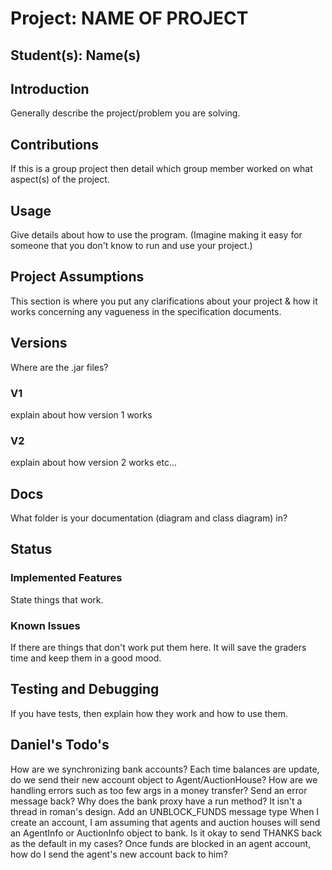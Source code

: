 # Project: NAME OF PROJECT
## Student(s):  Name(s)

## Introduction
Generally describe the project/problem you are solving.

## Contributions
If this is a group project then detail which group member worked on what aspect(s) of the project.

## Usage
Give details about how to use the program. (Imagine making it easy for someone that you don't know to run and use your project.)

## Project Assumptions
This section is where you put any clarifications about your project & how it works concerning any vagueness in the specification documents.

## Versions
Where are the .jar files?
### V1
explain about how version 1 works
### V2
explain about how version 2 works etc...

## Docs
What folder is your documentation (diagram and class diagram) in?

## Status
### Implemented Features
State things that work.

### Known Issues
If there are things that don't work put them here. It will save the graders time and keep them in a good mood.

## Testing and Debugging
If you have tests, then explain how they work and how to use them.


## Daniel's Todo's
How are we synchronizing bank accounts? Each time balances are update, do we send their new account object to Agent/AuctionHouse?
How are we handling errors such as too few args in a money transfer? Send an error message back?
Why does the bank proxy have a run method? It isn't a thread in roman's design.
Add an UNBLOCK_FUNDS message type
When I create an account, I am assuming that agents and auction houses will send an
    AgentInfo or AuctionInfo object to bank.
Is it okay to send THANKS back as the default in my cases?
Once funds are blocked in an agent account, how do I send the agent's new account back to him?